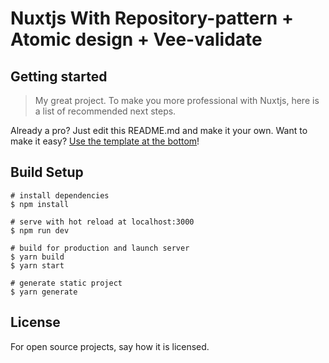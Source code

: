 # Nuxtjs With Repository-pattern + Atomic design + Vee-validate



## Getting started

>My great project.
To make you more professional with Nuxtjs, here is a list of recommended next steps.

Already a pro? Just edit this README.md and make it your own. Want to make it easy? [Use the template at the bottom](#editing-this-readme)!

## Build Setup

```
# install dependencies
$ npm install

# serve with hot reload at localhost:3000
$ npm run dev

# build for production and launch server
$ yarn build
$ yarn start

# generate static project
$ yarn generate
```

## License
For open source projects, say how it is licensed.

